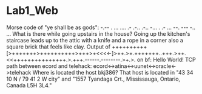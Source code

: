 # Lab1_Web
Morse code of "ye shall be as gods": -.-- .  ... .... .- .-.. .-..  -... .  .- ...  --. --- -.. ...
What is there while going upstairs in the house? Going up the kitchen's staircase leads up to the attic with a knife and a rope in a corner also a square brick that feels like clay.
Output of ++++++++++[>+++++++>++++++++++>+++>+<<<<-]>++.>+.+++++++..+++.>++.<<+++++++++++++++.>.+++.------.--------.>+.>. on bf: Hello World!
TCP path between ecord and telehack: ecord<->atina<->uunet<->oracle<->telehack
Where is located the host bkj386? That host is located in  "43 34 10 N / 79 41 2 W city" and "1557 Tyandaga Crt., Mississauga, Ontario, Canada L5H 3L4."

